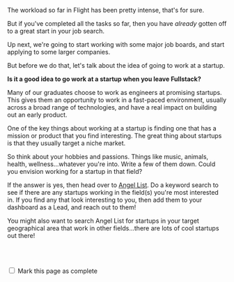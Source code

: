 The workload so far in Flight has been pretty intense, that's for sure.  

But if you've completed all the tasks so far, then you have *already* gotten off to a great start in your job search.  

Up next, we're going to start working with some major job boards, and start applying to some larger companies. 

But before we do that, let's talk about the idea of going to work at a startup.

__Is it a good idea to go work at a startup when you leave Fullstack?__

Many of our graduates choose to work as engineers at promising startups.  This gives them an opportunity to work in a fast-paced environment, usually across a broad range of technologies, and have a real impact on building out an early product.

One of the key things about working at a startup is finding one that has a mission or product that you find interesting. The great thing about startups is that they usually target a niche market. 

So think about your hobbies and passions.  Things like music, animals, health, wellness...whatever you're into.  Write a few of them down.  Could you envision working for a startup in that field?

If the answer is yes, then head over to [Angel List](https://angel.co).  Do a keyword search to see if there are any startups working in the field(s) you're most interested in. If you find any that look interesting to you, then add them to your dashboard as a Lead, and reach out to them!  

You might also want to search Angel List for startups in your target geographical area that work in other fields...there are lots of cool startups out there!


<br><br>

<script>
$(document).ready(function () {
  var actionId = angular.element('#checks').scope().action._id;
  function _getCheck (n) {
    var stored = localStorage.getItem(actionId + '_checkmark_' + n);
    if (!stored) return false;
    return stored == 'complete' ? true : false;
  }
  function _setCheck (n, bool) {
    var toStore;
    if (bool) toStore = 'complete';
    else toStore = 'incomplete';
    localStorage.setItem(actionId + '_checkmark_' + n, toStore);
  }
  $('[type="checkbox"]')
  .each(function (idx, elem) {
    var $elem = $(elem);
    $elem.prop('checked', _getCheck(idx));
    $elem.on('change', function () {
      _setCheck(idx, $elem.prop('checked'));
    });
  });
});
</script>

<p id="checks" class="list-reset career-success-checkbox">
  <div>
    <input type="checkbox">
    <span>Mark this page as complete</span>
  </div>
</p>